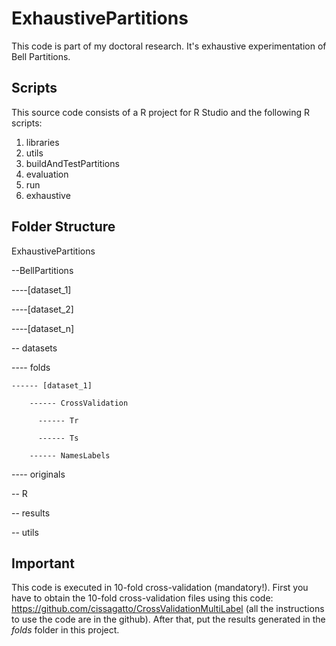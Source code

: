 # ExhaustivePartitions
This code is part of my doctoral research. It's exhaustive experimentation of Bell Partitions.

## Scripts
This source code consists of a R project for R Studio and the following R scripts:

1. libraries
2. utils
3. buildAndTestPartitions
4. evaluation
5. run
6. exhaustive

## Folder Structure

ExhaustivePartitions

--BellPartitions

  ----[dataset_1]

  ----[dataset_2]

  ----[dataset_n]

-- datasets

  ---- folds

    ------ [dataset_1]
        
        ------ CrossValidation    
        
          ------ Tr        
          
          ------ Ts        

        ------ NamesLabels

  ---- originals

-- R

-- results

-- utils

## Important
This code is executed in 10-fold cross-validation (mandatory!). First you have to obtain the 10-fold cross-validation files using this code: https://github.com/cissagatto/CrossValidationMultiLabel (all the instructions to use the code are in the github). After that, put the results generated in the *folds* folder in this project. 

